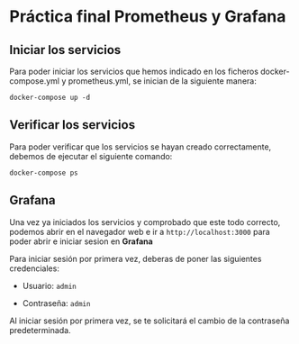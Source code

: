 # Práctica final Prometheus y Grafana

## Iniciar los servicios

Para poder iniciar los servicios que hemos indicado en los ficheros docker-compose.yml y prometheus.yml, se inician de la siguiente manera:

``` docker-compose up -d ```

## Verificar los servicios

Para poder verificar que los servicios se hayan creado correctamente, debemos de ejecutar el siguiente comando:

``` docker-compose ps ```

## Grafana

Una vez ya iniciados los servicios y comprobado que este todo correcto, podemos abrir en el navegador web e ir a ```http://localhost:3000``` para poder abrir e iniciar sesion en **Grafana**

Para iniciar sesión por primera vez, deberas de poner las siguientes credenciales:

- Usuario: ```admin```

- Contraseña: ```admin```

Al iniciar sesión por primera vez, se te solicitará el cambio de la contraseña predeterminada.

